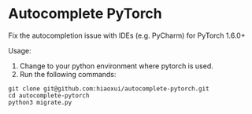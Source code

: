 # Autocomplete PyTorch

Fix the autocompletion issue with IDEs (e.g. PyCharm) for PyTorch 1.6.0+

Usage:

1. Change to your python environment where pytorch is used.
2. Run the following commands:

```shellscript
git clone git@github.com:hiaoxui/autocomplete-pytorch.git
cd autocomplete-pytorch
python3 migrate.py
```

